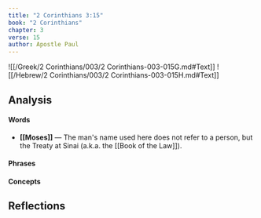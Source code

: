 ```yaml
---
title: "2 Corinthians 3:15"
book: "2 Corinthians"
chapter: 3
verse: 15
author: Apostle Paul
---
```

![[/Greek/2 Corinthians/003/2 Corinthians-003-015G.md#Text]]
![[/Hebrew/2 Corinthians/003/2 Corinthians-003-015H.md#Text]]

## Analysis

#### Words
- **[[Moses]]** — The man's name used here does not refer to a person, but the Treaty at Sinai (a.k.a. the [[Book of the Law]]).

#### Phrases

#### Concepts

## Reflections
